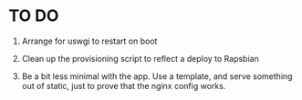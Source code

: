 # TO DO

1. Arrange for uswgi to restart on boot

1. Clean up the provisioning script to reflect a deploy to Rapsbian

1. Be a bit less minimal with the app. Use a template, and serve something out of static, just to prove that the nginx config works.
